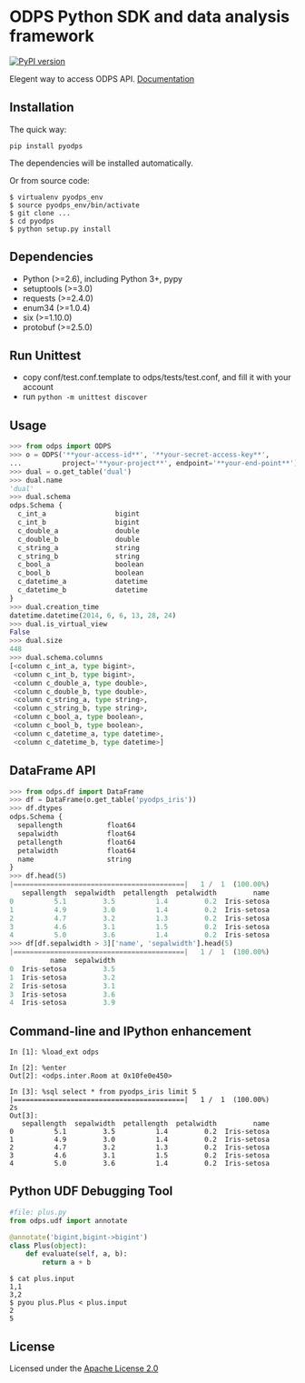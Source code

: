 # ODPS Python SDK and data analysis framework

[![PyPI version](https://badge.fury.io/py/pyodps.svg)](https://badge.fury.io/py/pyodps)

Elegent way to access ODPS API. [Documentation](http://pyodps.readthedocs.org)

## Installation

The quick way:

```
pip install pyodps
```
The dependencies will be installed automatically.

Or from source code:

```shell
$ virtualenv pyodps_env
$ source pyodps_env/bin/activate
$ git clone ...
$ cd pyodps
$ python setup.py install
```

## Dependencies

 * Python (>=2.6), including Python 3+, pypy
 * setuptools (>=3.0)
 * requests (>=2.4.0)
 * enum34 (>=1.0.4)
 * six (>=1.10.0)
 * protobuf (>=2.5.0)

## Run Unittest

- copy conf/test.conf.template to odps/tests/test.conf, and fill it with your account
- run `python -m unittest discover`

## Usage

```python
>>> from odps import ODPS
>>> o = ODPS('**your-access-id**', '**your-secret-access-key**',
...          project='**your-project**', endpoint='**your-end-point**')
>>> dual = o.get_table('dual')
>>> dual.name
'dual'
>>> dual.schema
odps.Schema {
  c_int_a                 bigint
  c_int_b                 bigint
  c_double_a              double
  c_double_b              double
  c_string_a              string
  c_string_b              string
  c_bool_a                boolean
  c_bool_b                boolean
  c_datetime_a            datetime
  c_datetime_b            datetime
}
>>> dual.creation_time
datetime.datetime(2014, 6, 6, 13, 28, 24)
>>> dual.is_virtual_view
False
>>> dual.size
448
>>> dual.schema.columns
[<column c_int_a, type bigint>,
 <column c_int_b, type bigint>,
 <column c_double_a, type double>,
 <column c_double_b, type double>,
 <column c_string_a, type string>,
 <column c_string_b, type string>,
 <column c_bool_a, type boolean>,
 <column c_bool_b, type boolean>,
 <column c_datetime_a, type datetime>,
 <column c_datetime_b, type datetime>]
```

## DataFrame API

```python
>>> from odps.df import DataFrame
>>> df = DataFrame(o.get_table('pyodps_iris'))
>>> df.dtypes
odps.Schema {
  sepallength           float64
  sepalwidth            float64
  petallength           float64
  petalwidth            float64
  name                  string
}
>>> df.head(5)
|==========================================|   1 /  1  (100.00%)         0s
   sepallength  sepalwidth  petallength  petalwidth         name
0          5.1         3.5          1.4         0.2  Iris-setosa
1          4.9         3.0          1.4         0.2  Iris-setosa
2          4.7         3.2          1.3         0.2  Iris-setosa
3          4.6         3.1          1.5         0.2  Iris-setosa
4          5.0         3.6          1.4         0.2  Iris-setosa
>>> df[df.sepalwidth > 3]['name', 'sepalwidth'].head(5)
|==========================================|   1 /  1  (100.00%)        12s
          name  sepalwidth
0  Iris-setosa         3.5
1  Iris-setosa         3.2
2  Iris-setosa         3.1
3  Iris-setosa         3.6
4  Iris-setosa         3.9
```

## Command-line and IPython enhancement

```
In [1]: %load_ext odps

In [2]: %enter
Out[2]: <odps.inter.Room at 0x10fe0e450>

In [3]: %sql select * from pyodps_iris limit 5
|==========================================|   1 /  1  (100.00%)         2s
Out[3]: 
   sepallength  sepalwidth  petallength  petalwidth         name
0          5.1         3.5          1.4         0.2  Iris-setosa
1          4.9         3.0          1.4         0.2  Iris-setosa
2          4.7         3.2          1.3         0.2  Iris-setosa
3          4.6         3.1          1.5         0.2  Iris-setosa
4          5.0         3.6          1.4         0.2  Iris-setosa
```

## Python UDF Debugging Tool

```python
#file: plus.py
from odps.udf import annotate

@annotate('bigint,bigint->bigint')
class Plus(object):
    def evaluate(self, a, b):
        return a + b
```

```
$ cat plus.input
1,1
3,2
$ pyou plus.Plus < plus.input
2
5
```

## License

Licensed under the [Apache License 2.0](https://www.apache.org/licenses/LICENSE-2.0.html)
